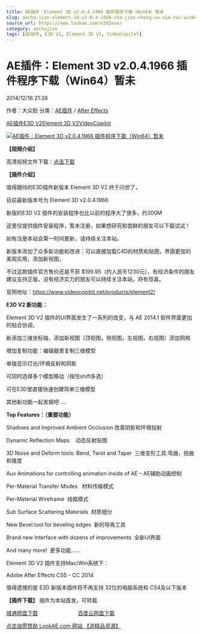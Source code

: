 ```yaml
---
title: AE插件：Element 3D v2.0.4.1966 插件程序下载（Win64）暂未
slug: aecha-jian-element-3d-v2-0-4-1966-cha-jian-cheng-xu-xia-zai-win64-zan-wei
source_url: https://www.lookae.com/e3d2exe/
category: aechajian
tags: [AE插件, E3D V2, Element 3D V2, VideoCopilot]
---
```

# AE插件：Element 3D v2.0.4.1966 插件程序下载（Win64）暂未

2014/12/16 21:28

作者：大众脸
分类：[AE插件](https://www.lookae.com/after-effects/aechajian/) / [After Effects](https://www.lookae.com/after-effects/)

[AE插件](https://www.lookae.com/tag/ae%e6%8f%92%e4%bb%b6/)[E3D V2](https://www.lookae.com/tag/e3d-v2/)[Element 3D V2](https://www.lookae.com/tag/element-3d-v2/)[VideoCopilot](https://www.lookae.com/tag/videocopilot/)

[![AE插件：Element 3D v2.0.4.1966 插件程序下载（Win64）暂未](https://www.lookae.com/wp-content/uploads/2014/12/e3d2T.jpg "AE插件：Element 3D v2.0.4.1966 插件程序下载（Win64）暂未-LookAE.com")](https://www.lookae.com/wp-content/uploads/2014/12/e3d2T.jpg)

**【视频介绍】**

高清视频文件下载：[点击下载](https://www.400gb.com/file/79673998)

**【插件介绍】**

值得期待的E3D插件新版本 Element 3D V2 终于问世了，

目前最新版本号为 Element 3D v2.0.4.1966

新版的E3D V2 插件的安装程序也比以前的程序大了很多，约300M

这里仅提供插件安装程序，暂未注册，如果想研究和尝鲜的朋友可以下载试试！

如有注册本站会第一时间更新，请持续关注本站。

新版本添加了众多新功能和改进：可以直接加载C4D的材质和贴图，界面更加的美观实用，添加新视图，

不过这款插件官方售价还是不菲 $199.95（约人民币1230元），有经济条件的朋友建议支持正版，没有经济实力的朋友可以持续关注本站，将有惊喜。

官网地址：https://www.videocopilot.net/products/element2/

**E3D V2 新功能：**

Element 3D V2 插件的UI界面发生了一系列的改变，与 AE 2014.1 软件界面更加的贴合协调，

新添加三维坐标轴，添加新视图（顶视图，侧视图，左视图，右视图）添加网格

增加复制功能：编辑器里复制三维模型

单独显示灯光/环境反射和阴影

可同时选择多个模型移动（按住shift多选）

可在E3D里直接快速创建简单三维模型

其他新功能一起发掘吧 ….

**Top Features：（重要功能）**

Shadows and Improved Ambient Occlusion 改善阴影和环境投射

Dynamic Reflection Maps    动态反射贴图

3D Noise and Deform tools: Bend, Twist and Taper  三维变形工具:弯曲、扭曲和锥度

Aux Animations for controlling animation inside of AE – AE辅助动画控制

Per-Material Transfer Modes   材料传输模式

Per-Material Wireframe  线框模式

Sub Surface Scattering Materials  材质细分

New Bevel tool for beveling edges  新的导角工具

Brand new Interface with dozens of improvements  全新UI界面

And many more!  更多功能……

Element 3D V2 插件支持Mac/Win系统下：

Adobe After Effects CS5 – CC 2014

值得遗憾的是 E3D 新版本插件将不再支持 32位的电脑系统和 CS4及以下版本

**【插件下载】** 插件为本站首发，可转载

[城通网盘下载](https://www.400gb.com/file/80518968)                           [百度云网盘下载](https://pan.baidu.com/s/1c0hGjba)

[点击自愿赞助 LookAE.com 网站 【送精品资源】](https://www.lookae.com/sponsor/)
